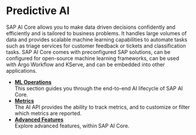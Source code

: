 <!-- loio6c3b730e5e514cf9aad410fd2a4c637f -->

# Predictive AI

SAP AI Core allows you to make data driven decisions confidently and efficiently and is tailored to business problems. It handles large volumes of data and provides scalable machine learning capabilities to automate tasks such as triage services for customer feedback or tickets and classification tasks. SAP AI Core comes with preconfigured SAP solutions, can be configured for open-source machine learning frameworks, can be used with Argo Workflow and KServe, and can be embedded into other applications.

-   **[ML Operations](ml-operations-7f5aa9b.md "This section guides you through the end-to-end AI lifecycle of SAP AI Core.")**  
This section guides you through the end-to-end AI lifecycle of SAP AI Core.
-   **[Metrics](metrics-36f8bec.md "The AI API provides the ability to track metrics, and to customize or filter which metrics
			are reported. ")**  
The AI API provides the ability to track metrics, and to customize or filter which metrics are reported.
-   **[Advanced Features](advanced-features-24f2fbb.md "Explore advanced features, within SAP AI Core.")**  
Explore advanced features, within SAP AI Core.

